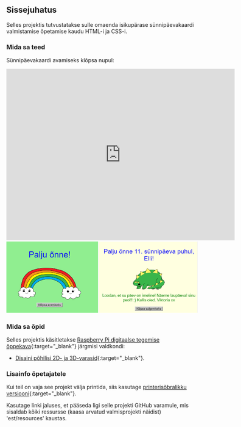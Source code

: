 ## Sissejuhatus

Selles projektis tutvustatakse sulle omaenda isikupärase sünnipäevakaardi valmistamise õpetamise kaudu HTML-i ja CSS-i.

### Mida sa teed

Sünnipäevakaardi avamiseks klõpsa nupul:

<div class="trinket">
  <iframe src="https://trinket.io/embed/html/75ef2ff75f?outputOnly=true&start=result" width="600" height="450" frameborder="0" marginwidth="0" marginheight="0" allowfullscreen>
  </iframe>
  <img src="images/birthday-final.png">
</div>

### Mida sa õpid

Selles projektis käsitletakse [Raspberry Pi digitaalse tegemise õppekava](http://rpf.io/curriculum){:target="_blank"} järgmisi valdkondi:

+ [Disaini põhilisi 2D- ja 3D-varasid](https://www.raspberrypi.org/curriculum/design/creator){:target="_blank"}.

### Lisainfo õpetajatele

Kui teil on vaja see projekt välja printida, siis kasutage [printerisõbralikku versiooni](https://projects.raspberrypi.org/et-EE/projects/happy-birthday/print){:target="_blank"}.

Kasutage linki jaluses, et pääseda ligi selle projekti GitHub varamule, mis sisaldab kõiki ressursse (kaasa arvatud valmisprojekti näidist) 'est/resources' kaustas.